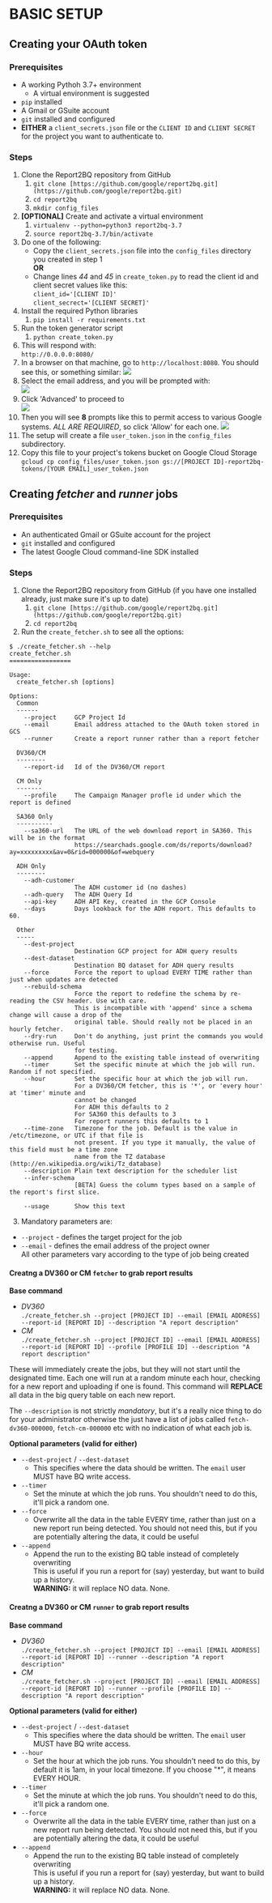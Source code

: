 # BASIC SETUP

## Creating your OAuth token

### Prerequisites

* A working Pythoh 3.7+ environment
  * A virtual environment is suggested
* `pip` installed
* A Gmail or GSuite account
* `git` installed and configured
* **EITHER** a `client_secrets.json` file or the `CLIENT ID` and `CLIENT SECRET` for the project you want to authenticate to.

### Steps

1. Clone the Report2BQ repository from GitHub
   1. `git clone [https://github.com/google/report2bq.git](https://github.com/google/report2bq.git)`
   2. `cd report2bq`
   3. `mkdir config_files`
2. **[OPTIONAL]** Create and activate a virtual environment
   1. `virtualenv --python=python3 report2bq-3.7`
   2. `source report2bq-3.7/bin/activate`
3. Do one of the following:
   *  Copy the `client_secrets.json` file into the `config_files` directory you created in step 1 \
   **OR**
   * Change lines *44* and *45* in `create_token.py` to read the client id and client secret values like this: \
   `client_id='[CLIENT ID]'` \
   `client_secrect='[CLIENT SECRET]'`
4. Install the required Python libraries
   1. `pip install -r requirements.txt`
5. Run the token generator script
   1. `python create_token.py`
6. This will respond with: \
   ```http://0.0.0.0:8080/```
7. In a browser on that machine, go to `http://localhost:8080`. You should see this, or something similar:
![](screenshots/SETUP-oauth_request.jpg)
7. Select the email address, and you will be prompted with: \
![](screenshots/SETUP_unverified.jpg)
8. Click 'Advanced' to proceed to \
![](screenshots/SETUP_unsafe.jpeg)
9. Then you will see **8** prompts like this to permit access to various Google systems. *ALL ARE REQUIRED*,
so click 'Allow' for each one.
![](screenshots/SETUP_allow.jpeg)
10. The setup will create a file `user_token.json` in the `config_files` subdirectory.
11. Copy this file to your project's tokens bucket on Google Cloud Storage \
`gcloud cp config_files/user_token.json gs://[PROJECT ID]-report2bq-tokens/[YOUR EMAIL]_user_token.json`

## Creating *fetcher* and *runner* jobs

### Prerequisites

* An authenticated Gmail or GSuite account for the project
* `git` installed and configured
* The latest Google Cloud command-line SDK installed

### Steps

1. Clone the Report2BQ repository from GitHub (if you have one installed already, just make sure it's up to date)
   1. `git clone [https://github.com/google/report2bq.git](https://github.com/google/report2bq.git)`
   2. `cd report2bq`
2. Run the `create_fetcher.sh` to see all the options:
```
$ ./create_fetcher.sh --help
create_fetcher.sh
=================

Usage:
  create_fetcher.sh [options]

Options:
  Common
  ------
    --project     GCP Project Id
    --email       Email address attached to the OAuth token stored in GCS
    --runner      Create a report runner rather than a report fetcher

  DV360/CM
  --------
    --report-id   Id of the DV360/CM report

  CM Only
  -------
    --profile     The Campaign Manager profle id under which the report is defined

  SA360 Only
  ----------
    --sa360-url   The URL of the web download report in SA360. This will be in the format
                  https://searchads.google.com/ds/reports/download?ay=xxxxxxxxx&av=0&rid=000000&of=webquery

  ADH Only
  --------
    --adh-customer
                  The ADH customer id (no dashes)
    --adh-query   The ADH Query Id
    --api-key     ADH API Key, created in the GCP Console
    --days        Days lookback for the ADH report. This defaults to 60.

  Other
  -----
    --dest-project
                  Destination GCP project for ADH query results
    --dest-dataset
                  Destination BQ dataset for ADH query results
    --force       Force the report to upload EVERY TIME rather than just when updates are detected
    --rebuild-schema
                  Force the report to redefine the schema by re-reading the CSV header. Use with care.
                  This is incompatible with 'append' since a schema change will cause a drop of the
                  original table. Should really not be placed in an hourly fetcher.
    --dry-run     Don't do anything, just print the commands you would otherwise run. Useful 
                  for testing.
    --append      Append to the existing table instead of overwriting
    --timer       Set the specific minute at which the job will run. Random if not specified.
    --hour        Set the specific hour at which the job will run. 
                  For a DV360/CM fetcher, this is '*', or 'every hour' at 'timer' minute and 
                  cannot be changed
                  For ADH this defaults to 2
                  For SA360 this defaults to 3
                  For report runners this defaults to 1
    --time-zone   Timezone for the job. Default is the value in /etc/timezone, or UTC if that file is
                  not present. If you type it manually, the value of this field must be a time zone
                  name from the TZ database (http://en.wikipedia.org/wiki/Tz_database)
    --description Plain text description for the scheduler list
    --infer-schema
                  [BETA] Guess the column types based on a sample of the report's first slice.

    --usage       Show this text
```
3. Mandatory parameters are:
* `--project` - defines the target project for the job
* `--email` - defines the email address of the project owner  
  All other parameters vary according to the type of job being created

#### Creatng a DV360 or CM `fetcher` to grab report results

**Base command**

* _DV360_  
`./create_fetcher.sh --project [PROJECT ID] --email [EMAIL ADDRESS] --report-id [REPORT ID] --description "A report description"`
* _CM_  
`./create_fetcher.sh --project [PROJECT ID] --email [EMAIL ADDRESS] --report-id [REPORT ID] --profile [PROFILE ID] --description "A report description"`

These will immediately create the jobs, but they will not start until the designated time. Each one will run at a random minute each hour, checking for a new report and uploading if one is found. This command will **REPLACE** all data in the big query table on each new report.

The `--description` is not strictly *mandatory*, but it's a really nice thing to do for your administrator otherwise the just have a list of jobs called `fetch-dv360-000000`, `fetch-cm-000000` etc with no indication of what each job is.

**Optional parameters (valid for either)**

* `--dest-project` / `--dest-dataset`
  * This specifies where the data should be written. The `email` user MUST have BQ write access.
* `--timer`
  * Set the minute at which the job runs. You shouldn't need to do this, it'll pick a random one.
* `--force`
  * Overwrite all the data in the table EVERY time, rather than just on a new report run being detected. You should not need this, but if you are potentially altering the data, it could be useful
* `--append`
  * Append the run to the existing BQ table instead of completely overwriting  
  This is useful if you run a report for (say) yesterday, but want to build up a history.  
  **WARNING:** it will replace NO data. None.

#### Creatng a DV360 or CM `runner` to grab report results

**Base command**

* _DV360_  
`./create_fetcher.sh --project [PROJECT ID] --email [EMAIL ADDRESS] --report-id [REPORT ID] --runner --description "A report description"`
* _CM_  
`./create_fetcher.sh --project [PROJECT ID] --email [EMAIL ADDRESS] --report-id [REPORT ID] --runner --profile [PROFILE ID] --description "A report description"`

**Optional parameters (valid for either)**

* `--dest-project` / `--dest-dataset`
  * This specifies where the data should be written. The `email` user MUST have BQ write access.
* `--hour`
  * Set the hour at which the job runs. You shouldn't need to do this, by default it is 1am, in your local timezone. If you choose "*", it means EVERY HOUR.
* `--timer`
  * Set the minute at which the job runs. You shouldn't need to do this, it'll pick a random one.
* `--force`
  * Overwrite all the data in the table EVERY time, rather than just on a new report run being detected. You should not need this, but if you are potentially altering the data, it could be useful
* `--append`
  * Append the run to the existing BQ table instead of completely overwriting  
  This is useful if you run a report for (say) yesterday, but want to build up a history.  
  **WARNING:** it will replace NO data. None.
